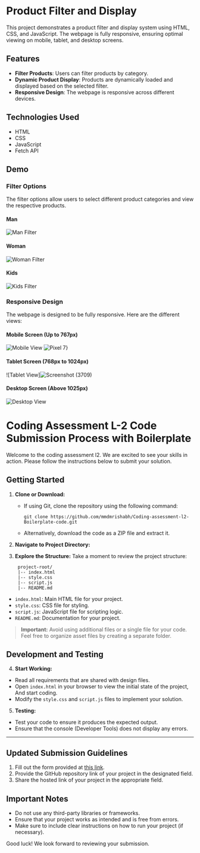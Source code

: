 # Product Filter and Display

This project demonstrates a product filter and display system using HTML, CSS, and JavaScript. The webpage is fully responsive, ensuring optimal viewing on mobile, tablet, and desktop screens.

## Features

- **Filter Products**: Users can filter products by category.
- **Dynamic Product Display**: Products are dynamically loaded and displayed based on the selected filter.
- **Responsive Design**: The webpage is responsive across different devices.

## Technologies Used

- HTML
- CSS
- JavaScript
- Fetch API

## Demo

### Filter Options

The filter options allow users to select different product categories and view the respective products.

#### Man

![Man Filter](https://github.com/user-attachments/assets/4ca7d221-a254-46bc-83b0-53be4302753b)


#### Woman

![Woman Filter](https://github.com/user-attachments/assets/6e8a3759-a588-4faf-b7c1-6aaaa200c5be)


#### Kids

![Kids Filter](https://github.com/user-attachments/assets/26334ea2-5199-4817-a106-66315a086697)


### Responsive Design

The webpage is designed to be fully responsive. Here are the different views:

#### Mobile Screen (Up to 767px)

![Mobile View](https://github.com/user-attachments/assets/df2815bf-1c1b-412d-8bc8-f0b0211b6e35)
![Pixel 7}](https://github.com/user-attachments/assets/b19453f0-f9e0-4495-b030-8076bfdd6698)



#### Tablet Screen (768px to 1024px)

![Tablet View]![Screenshot (3709)](https://github.com/user-attachments/assets/1fc1860a-c548-46b7-9b13-4c6999e10881)


#### Desktop Screen (Above 1025px)

![Desktop View](https://github.com/user-attachments/assets/9ea20731-b1c8-4306-a7a2-b0ea3d0aabb6)














# Coding Assessment L-2 Code Submission Process with Boilerplate

Welcome to the coding assessment l2. We are excited to see your skills in action. Please follow the instructions below to submit your solution.

## Getting Started

1. **Clone or Download:**
   - If using Git, clone the repository using the following command:
     ```
     git clone https://github.com/mmdmrishabh/Coding-assessment-l2-Boilerplate-code.git
     ```
   - Alternatively, download the code as a ZIP file and extract it.

2. **Navigate to Project Directory:**

3. **Explore the Structure:**
Take a moment to review the project structure:

        project-root/
        |-- index.html
        |-- style.css
        |-- script.js
        |-- README.md
- `index.html`: Main HTML file for your project.
- `style.css`: CSS file for styling.
- `script.js`: JavaScript file for scripting logic.
- `README.md`: Documentation for your project.
  
> **Important:** Avoid using additional files or a single file for your code. Feel free to organize asset files by creating a separate folder.

## Development and Testing

4. **Start Working:**
- Read all requirements that are shared with design files.
- Open `index.html` in your browser to view the initial state of the project, And start coding.
- Modify the `style.css` and `script.js` files to implement your solution.
5. **Testing:**
- Test your code to ensure it produces the expected output.
- Ensure that the console (Developer Tools) does not display any errors.


---
## Updated Submission Guidelines

1. Fill out the form provided at [this link](https://forms.gle/MxuzmExHGXBh3hVk8).
2. Provide the GitHub repository link of your project in the designated field.
3. Share the hosted link of your project in the appropriate field.


## Important Notes

- Do not use any third-party libraries or frameworks.
- Ensure that your project works as intended and is free from errors.
- Make sure to include clear instructions on how to run your project (if necessary).

Good luck! We look forward to reviewing your submission.

